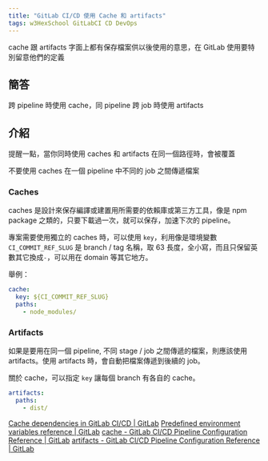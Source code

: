 ```yaml
---
title: "GitLab CI/CD 使用 Cache 和 artifacts"
tags: w3HexSchool GitLabCI CD DevOps
---
```


cache 跟 artifacts 字面上都有保存檔案供以後使用的意思，在 GitLab 使用要特別留意他們的定義

## 簡答

跨 pipeline 時使用 cache，同 pipeline 跨 job 時使用 artifacts

## 介紹

提醒一點，當你同時使用 caches 和 artifacts 在同一個路徑時，會被覆蓋

不要使用 caches 在一個 pipeline 中不同的 job 之間傳遞檔案

### Caches

caches 是設計來保存編譯或建置用所需要的依賴庫或第三方工具，像是 npm package 之類的，只要下載過一次，就可以保存，加速下次的 pipeline。

專案需要使用獨立的 caches 時，可以使用 `key`，利用像是環境變數 `CI_COMMIT_REF_SLUG` 是 branch / tag 名稱，取 63 長度，全小寫，而且只保留英數其它換成`-`，可以用在 domain 等其它地方。

舉例：

```yml
cache:
  key: ${CI_COMMIT_REF_SLUG}
  paths:
    - node_modules/
```

### Artifacts

如果是要用在同一個 pipeline, 不同 stage / job 之間傳遞的檔案，則應該使用 artifacts。使用 artifacts 時，會自動把檔案傳遞到後續的 job。

關於 cache，可以指定 `key` 讓每個 branch 有各自的 cache。

```yml
artifacts:
  paths:
    - dist/
```

[Cache dependencies in GitLab CI/CD | GitLab](https://docs.gitlab.com/ee/ci/caching/)
[Predefined environment variables reference | GitLab](https://docs.gitlab.com/ee/ci/variables/predefined_variables.html)
[cache - GitLab CI/CD Pipeline Configuration Reference | GitLab](https://docs.gitlab.com/ee/ci/yaml/README.html#cache)
[artifacts - GitLab CI/CD Pipeline Configuration Reference | GitLab](https://docs.gitlab.com/ee/ci/yaml/README.html#artifacts)
